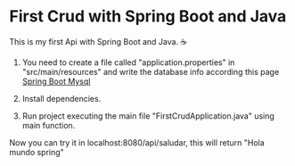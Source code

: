 # First Crud with Spring Boot and Java

This is my first Api with Spring Boot and Java. ☕

1. You need to create a file called "application.properties" in "src/main/resources" and write the database info according this page <a href="https://spring.io/guides/gs/accessing-data-mysql/" target="_blank">Spring Boot Mysql</a>

<!-- [Spring boot mysql](https://spring.io/guides/gs/accessing-data-mysql/) -->

2. Install dependencies.

3. Run project executing the main file "FirstCrudApplication.java" using main function.

Now you can try it in localhost:8080/api/saludar, this will return "Hola mundo spring"
